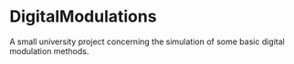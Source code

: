 # DigitalModulations
A small university project concerning the simulation of some basic digital modulation methods.
